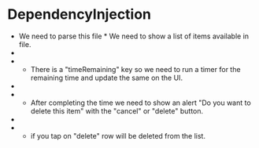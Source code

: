 # DependencyInjection
* We need to parse this file * We need to show a list of items available in file. 
* 
* * There is a "timeRemaining" key so we need to run a timer for the remaining time and update the same on the UI. 
* 
* * After completing the time we need to show an alert "Do you want to delete this item" with the "cancel" or "delete" button. 
* 
* * if you tap on "delete" row will be deleted from the list.
